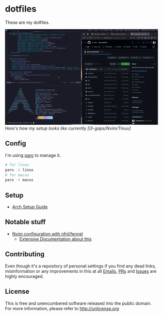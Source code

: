 # dotfiles
These are my dotfiles. 

![screenshot](docs/screenshot.png)
_Here's how my setup looks like currently [i3-gaps/Nvim/Tmux]_

## Config
I'm using [paro](https://github.com/rafaeldelboni/paro) to manage it.
```bash
# for linux
paro -t linux
# for macos
paro -t macos
```

## Setup
 - [Arch Setup Guide](https://github.com/rafaeldelboni/dotfiles/blob/master/docs/arch.md)

## Notable stuff
 - [Nvim configuration with nfnl/fennel](https://github.com/rafaeldelboni/dotfiles/tree/master/config/nvim)
   - [Extensive Documentation about this](https://github.com/rafaeldelboni/cajus-nfnl)

## Contributing
Even though it's a repository of personal settings if you find any dead links, misinformation or any improvements in this at all
[Emails](https://github.com/rafaeldelboni), [PRs](https://github.com/rafaeldelboni/buildlogs/pulls) and [Issues](https://github.com/rafaeldelboni/buildlogs/issues)
are highly encouraged.

## License
This is free and unencumbered software released into the public domain.  
For more information, please refer to <http://unlicense.org>

